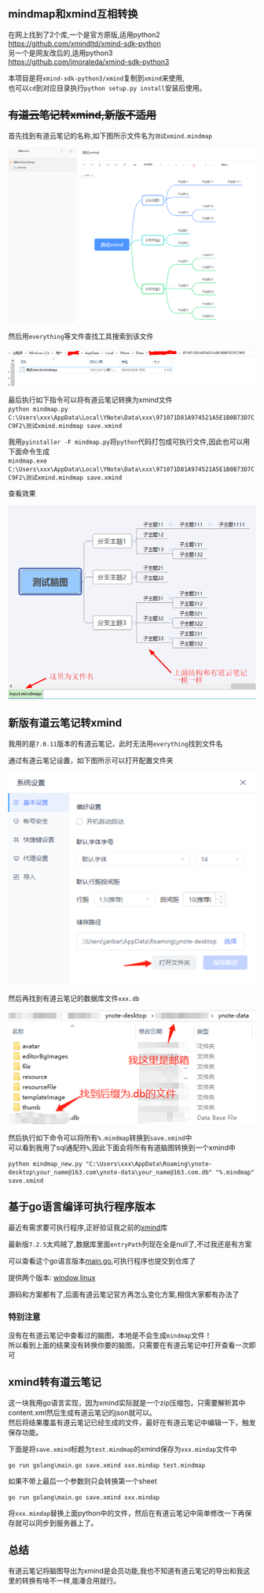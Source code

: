 ## mindmap和xmind互相转换

在网上找到了2个库,一个是官方原版,适用python2  
https://github.com/xmindltd/xmind-sdk-python  
另一个是网友改后的,适用python3  
https://github.com/jmoraleda/xmind-sdk-python3  

本项目是将`xmind-sdk-python3/xmind`复制到`xmind`来使用,  
也可以`cd`到对应目录执行`python setup.py install`安装后使用。  

## ~~有道云笔记转xmind,新版不适用~~
首先找到有道云笔记的名称,如下图所示文件名为`测试xmind.mindmap`  

![](youdao001.png)

然后用`everything`等文件查找工具搜索到该文件  

![](youdao002.png)

最后执行如下指令可以将有道云笔记转换为xmind文件  
`python mindmap.py C:\Users\xxx\AppData\Local\YNote\Data\xxx\971071D81A974521A5E1B0B73D7CC9F2\测试xmind.mindmap save.xmind`

我用`pyinstaller -F mindmap.py`将`python`代码打包成可执行文件,因此也可以用下面命令生成  
`mindmap.exe C:\Users\xxx\AppData\Local\YNote\Data\xxx\971071D81A974521A5E1B0B73D7CC9F2\测试xmind.mindmap save.xmind`

查看效果

![](youdao003.png)

## 新版有道云笔记转xmind
我用的是`7.0.11`版本的有道云笔记，此时无法用`everything`找到文件名

通过有道云笔记设置，如下图所示可以打开配置文件夹

![](youdao004.png)

然后再找到有道云笔记的数据库文件`xxx.db`

![](youdao005.png)

然后执行如下命令可以将所有`%.mindmap`转换到`save.xmind`中  
可以看到我用了sql通配符`%`,因此下面会将所有有道脑图转换到一个xmind中

`python mindmap_new.py "C:\Users\xxx\AppData\Roaming\ynote-desktop\your_name@163.com\ynote-data\your_name@163.com.db" "%.mindmap" save.xmind`

## 基于go语言编译可执行程序版本
最近有需求要可执行程序,正好验证我之前的[xmind](https://github.com/jan-bar/xmind)库

最新版`7.2.5`太鸡贼了,数据库里面`entryPath`列现在全是null了,不过我还是有方案

可以查看这个go语言版本[main.go](mindmap_to_xmind/main.go),可执行程序也提交到仓库了

提供两个版本: [window](mindmap_to_xmind/mindmap.exe),[linux](mindmap_to_xmind/mindmap.linux)

源码和方案都有了,后面有道云笔记官方再怎么变化方案,相信大家都有办法了

### **特别注意**
没有在有道云笔记中查看过的脑图，本地是不会生成`mindmap`文件！  
所以看到上面的结果没有转换你要的脑图，只需要在有道云笔记中打开查看一次即可

## xmind转有道云笔记
这一块我用go语言实现，因为xmind实际就是一个zip压缩包，只需要解析其中content.xml然后生成有道云笔记的json就可以。  
然后将结果覆盖有道云笔记已经生成的文件，最好在有道云笔记中编辑一下，触发保存功能。

下面是将`save.xmind`标题为`test.mindmap`的xmind保存为`xxx.mindap`文件中

`go run golang\main.go save.xmind xxx.mindap test.mindmap`

如果不带上最后一个参数则只会转换第一个sheet

`go run golang\main.go save.xmind xxx.mindap`

将`xxx.mindap`替换上面python中的文件，然后在有道云笔记中简单修改一下再保存就可以同步到服务器上了。

## 总结
有道云笔记将脑图导出为xmind是会员功能,我也不知道有道云笔记的导出和我这里的转换有啥不一样,能凑合用就行。
